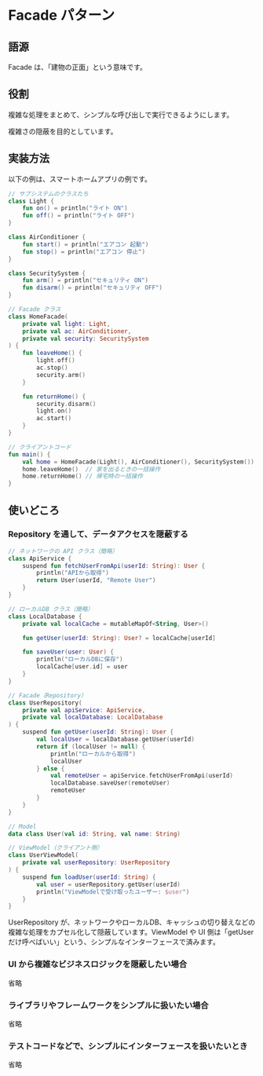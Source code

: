 

# Facade パターン

## 語源

Facade は、「建物の正面」という意味です。


## 役割

複雑な処理をまとめて、シンプルな呼び出しで実行できるようにします。

複雑さの隠蔽を目的としています。


## 実装方法

以下の例は、スマートホームアプリの例です。

```kotlin
// サブシステムのクラスたち
class Light {
    fun on() = println("ライト ON")
    fun off() = println("ライト OFF")
}

class AirConditioner {
    fun start() = println("エアコン 起動")
    fun stop() = println("エアコン 停止")
}

class SecuritySystem {
    fun arm() = println("セキュリティ ON")
    fun disarm() = println("セキュリティ OFF")
}

// Facade クラス
class HomeFacade(
    private val light: Light,
    private val ac: AirConditioner,
    private val security: SecuritySystem
) {
    fun leaveHome() {
        light.off()
        ac.stop()
        security.arm()
    }

    fun returnHome() {
        security.disarm()
        light.on()
        ac.start()
    }
}

// クライアントコード
fun main() {
    val home = HomeFacade(Light(), AirConditioner(), SecuritySystem())
    home.leaveHome()  // 家を出るときの一括操作
    home.returnHome() // 帰宅時の一括操作
}
```


## 使いどころ

### Repository を通して、データアクセスを隠蔽する

```kotlin
// ネットワークの API クラス（簡略）
class ApiService {
    suspend fun fetchUserFromApi(userId: String): User {
        println("APIから取得")
        return User(userId, "Remote User")
    }
}

// ローカルDB クラス（簡略）
class LocalDatabase {
    private val localCache = mutableMapOf<String, User>()

    fun getUser(userId: String): User? = localCache[userId]

    fun saveUser(user: User) {
        println("ローカルDBに保存")
        localCache[user.id] = user
    }
}

// Facade（Repository）
class UserRepository(
    private val apiService: ApiService,
    private val localDatabase: LocalDatabase
) {
    suspend fun getUser(userId: String): User {
        val localUser = localDatabase.getUser(userId)
        return if (localUser != null) {
            println("ローカルから取得")
            localUser
        } else {
            val remoteUser = apiService.fetchUserFromApi(userId)
            localDatabase.saveUser(remoteUser)
            remoteUser
        }
    }
}

// Model
data class User(val id: String, val name: String)

// ViewModel（クライアント側）
class UserViewModel(
    private val userRepository: UserRepository
) {
    suspend fun loadUser(userId: String) {
        val user = userRepository.getUser(userId)
        println("ViewModelで受け取ったユーザー: $user")
    }
}
```

UserRepository が、ネットワークやローカルDB、キャッシュの切り替えなどの複雑な処理をカプセル化して隠蔽しています。ViewModel や UI 側は「getUser だけ呼べばいい」という、シンプルなインターフェースで済みます。


### UI から複雑なビジネスロジックを隠蔽したい場合

省略


### ライブラリやフレームワークをシンプルに扱いたい場合

省略


### テストコードなどで、シンプルにインターフェースを扱いたいとき

省略


